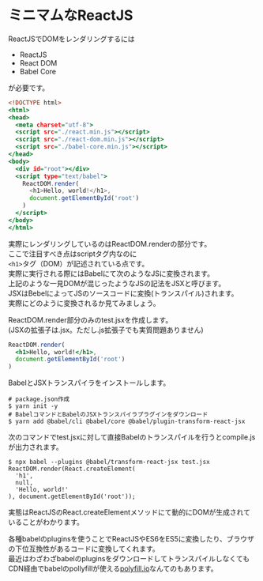 # ミニマムなReactJS

ReactJSでDOMをレンダリングするには  

* ReactJS  
* React DOM  
* Babel Core

が必要です。  

```index.html
<!DOCTYPE html>
<html>
<head>
  <meta charset="utf-8">
  <script src="./react.min.js"></script>
  <script src="./react-dom.min.js"></script>
  <script src="./babel-core.min.js"></script>
</head>
<body>
  <div id="root"></div>
  <script type="text/babel">
    ReactDOM.render(
      <h1>Hello, world!</h1>,
      document.getElementById('root')
    )
  </script>
</body>
</html>
```

実際にレンダリングしているのはReactDOM.renderの部分です。  
ここで注目すべき点はscriptタグ内なのに  
`<h1>`タグ（DOM）が記述されている点です。  
実際に実行される際にはBabelにて次のようなJSに変換されます。  
上記のような一見DOMが混じったようなJSの記法をJSXと呼びます。  
JSXはBebelによってJSのソースコードに変換(トランスパイル)されます。  
実際にどのように変換されるか見てみましょう。  
  
ReactDOM.render部分のみのtest.jsxを作成します。  
(JSXの拡張子は.jsx。ただし.js拡張子でも実質問題ありません)  

```test.jsx
ReactDOM.render(
  <h1>Hello, world!</h1>,
  document.getElementById('root')
)
```

BabelとJSXトランスパイラをインストールします。  

```
# package.json作成
$ yarn init -y
# BabelコマンドとBabelのJSXトランスパイラプラグインをダウンロード
$ yarn add @babel/cli @babel/core @babel/plugin-transform-react-jsx
```

次のコマンドでtest.jsxに対して直接Babelのトランスパイルを行うとcompile.jsが出力されます。

```
$ npx babel --plugins @babel/transform-react-jsx test.jsx
ReactDOM.render(React.createElement(
  'h1',
  null,
  'Hello, world!'
), document.getElementById('root'));
```

実態はReactJSのReact.createElementメソッドにて動的にDOMが生成されていることがわかります。  

各種babelのpluginsを使うことでReactJSやES6をES5に変換したり、ブラウザの下位互換性があるコードに変換してくれます。  
最近はわざわざbabelのpluginsをダウンロードしてトランスパイルしなくても  
CDN経由でbabelのpollyfillが使える[polyfill.io](https://polyfill.io/v3/url-builder/)なんてのもあります。  